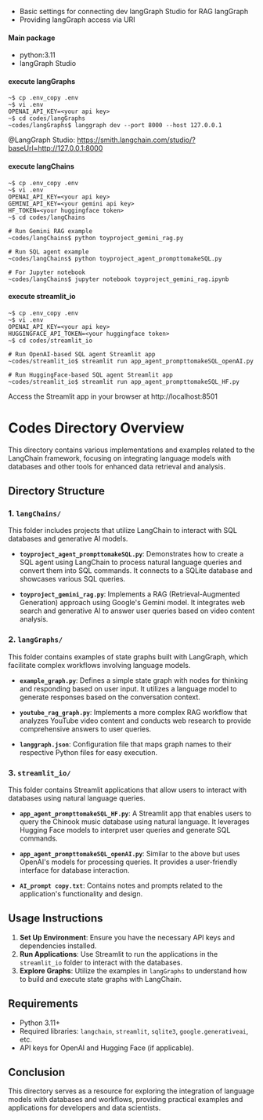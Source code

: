 - Basic settings for connecting dev langGraph Studio for RAG langGraph
- Providing langGraph access via URI  

#### Main package
- python:3.11
- langGraph Studio

#### execute langGraphs
```
~$ cp .env_copy .env
~$ vi .env
OPENAI_API_KEY=<your api key>
~$ cd codes/langGraphs
~codes/langGraphs$ langgraph dev --port 8000 --host 127.0.0.1
```
@LangGraph Studio: https://smith.langchain.com/studio/?baseUrl=http://127.0.0.1:8000

#### execute langChains
```
~$ cp .env_copy .env
~$ vi .env
OPENAI_API_KEY=<your api key>
GEMINI_API_KEY=<your gemini api key>
HF_TOKEN=<your huggingface token>
~$ cd codes/langChains

# Run Gemini RAG example
~codes/langChains$ python toyproject_gemini_rag.py

# Run SQL agent example
~codes/langChains$ python toyproject_agent_prompttomakeSQL.py

# For Jupyter notebook
~codes/langChains$ jupyter notebook toyproject_gemini_rag.ipynb
```

#### execute streamlit_io
```
~$ cp .env_copy .env
~$ vi .env
OPENAI_API_KEY=<your api key>
HUGGINGFACE_API_TOKEN=<your huggingface token>
~$ cd codes/streamlit_io

# Run OpenAI-based SQL agent Streamlit app
~codes/streamlit_io$ streamlit run app_agent_prompttomakeSQL_openAI.py

# Run HuggingFace-based SQL agent Streamlit app
~codes/streamlit_io$ streamlit run app_agent_prompttomakeSQL_HF.py
```
Access the Streamlit app in your browser at http://localhost:8501

# Codes Directory Overview

This directory contains various implementations and examples related to the LangChain framework, focusing on integrating language models with databases and other tools for enhanced data retrieval and analysis.

## Directory Structure

### 1. `langChains/`
This folder includes projects that utilize LangChain to interact with SQL databases and generative AI models.

- **`toyproject_agent_prompttomakeSQL.py`**: Demonstrates how to create a SQL agent using LangChain to process natural language queries and convert them into SQL commands. It connects to a SQLite database and showcases various SQL queries.
  
- **`toyproject_gemini_rag.py`**: Implements a RAG (Retrieval-Augmented Generation) approach using Google's Gemini model. It integrates web search and generative AI to answer user queries based on video content analysis.

### 2. `langGraphs/`
This folder contains examples of state graphs built with LangGraph, which facilitate complex workflows involving language models.

- **`example_graph.py`**: Defines a simple state graph with nodes for thinking and responding based on user input. It utilizes a language model to generate responses based on the conversation context.

- **`youtube_rag_graph.py`**: Implements a more complex RAG workflow that analyzes YouTube video content and conducts web research to provide comprehensive answers to user queries.

- **`langgraph.json`**: Configuration file that maps graph names to their respective Python files for easy execution.

### 3. `streamlit_io/`
This folder contains Streamlit applications that allow users to interact with databases using natural language queries.

- **`app_agent_prompttomakeSQL_HF.py`**: A Streamlit app that enables users to query the Chinook music database using natural language. It leverages Hugging Face models to interpret user queries and generate SQL commands.

- **`app_agent_prompttomakeSQL_openAI.py`**: Similar to the above but uses OpenAI's models for processing queries. It provides a user-friendly interface for database interaction.

- **`AI_prompt copy.txt`**: Contains notes and prompts related to the application's functionality and design.

## Usage Instructions

1. **Set Up Environment**: Ensure you have the necessary API keys and dependencies installed.
2. **Run Applications**: Use Streamlit to run the applications in the `streamlit_io` folder to interact with the databases.
3. **Explore Graphs**: Utilize the examples in `langGraphs` to understand how to build and execute state graphs with LangChain.

## Requirements

- Python 3.11+
- Required libraries: `langchain`, `streamlit`, `sqlite3`, `google.generativeai`, etc.
- API keys for OpenAI and Hugging Face (if applicable).

## Conclusion

This directory serves as a resource for exploring the integration of language models with databases and workflows, providing practical examples and applications for developers and data scientists.

